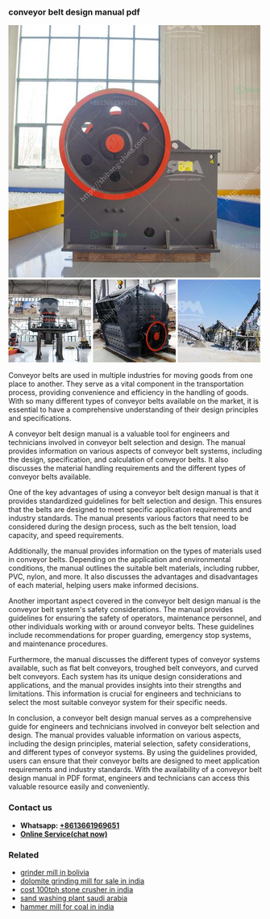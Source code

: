 <h3>conveyor belt design manual pdf</h3><img src='1702260138.jpg' alt=''><p>Conveyor belts are used in multiple industries for moving goods from one place to another. They serve as a vital component in the transportation process, providing convenience and efficiency in the handling of goods. With so many different types of conveyor belts available on the market, it is essential to have a comprehensive understanding of their design principles and specifications.</p><p>A conveyor belt design manual is a valuable tool for engineers and technicians involved in conveyor belt selection and design. The manual provides information on various aspects of conveyor belt systems, including the design, specification, and calculation of conveyor belts. It also discusses the material handling requirements and the different types of conveyor belts available.</p><p>One of the key advantages of using a conveyor belt design manual is that it provides standardized guidelines for belt selection and design. This ensures that the belts are designed to meet specific application requirements and industry standards. The manual presents various factors that need to be considered during the design process, such as the belt tension, load capacity, and speed requirements.</p><p>Additionally, the manual provides information on the types of materials used in conveyor belts. Depending on the application and environmental conditions, the manual outlines the suitable belt materials, including rubber, PVC, nylon, and more. It also discusses the advantages and disadvantages of each material, helping users make informed decisions.</p><p>Another important aspect covered in the conveyor belt design manual is the conveyor belt system's safety considerations. The manual provides guidelines for ensuring the safety of operators, maintenance personnel, and other individuals working with or around conveyor belts. These guidelines include recommendations for proper guarding, emergency stop systems, and maintenance procedures.</p><p>Furthermore, the manual discusses the different types of conveyor systems available, such as flat belt conveyors, troughed belt conveyors, and curved belt conveyors. Each system has its unique design considerations and applications, and the manual provides insights into their strengths and limitations. This information is crucial for engineers and technicians to select the most suitable conveyor system for their specific needs.</p><p>In conclusion, a conveyor belt design manual serves as a comprehensive guide for engineers and technicians involved in conveyor belt selection and design. The manual provides valuable information on various aspects, including the design principles, material selection, safety considerations, and different types of conveyor systems. By using the guidelines provided, users can ensure that their conveyor belts are designed to meet application requirements and industry standards. With the availability of a conveyor belt design manual in PDF format, engineers and technicians can access this valuable resource easily and conveniently.</p><h3>Contact us</h3><ul><li><strong>Whatsapp:&nbsp;<a href="https://wa.me/8613661969651">+8613661969651</a></strong></li><li><a href="https://swt.shibang-china.com/?git&amp;zhl&amp;conveyor belt design manual pdf"><strong>Online Service(chat now)</strong></a></li></ul><h3>Related</h3><ul><li><a href='grinder mill in bolivia.md'>grinder mill in bolivia</a></li><li><a href='dolomite grinding mill for sale in india.md'>dolomite grinding mill for sale in india</a></li><li><a href='cost 100tph stone crusher in india.md'>cost 100tph stone crusher in india</a></li><li><a href='sand washing plant saudi arabia.md'>sand washing plant saudi arabia</a></li><li><a href='hammer mill for coal in india.md'>hammer mill for coal in india</a></li></ul>